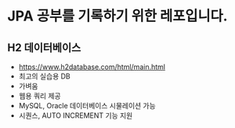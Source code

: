 # JPA 공부를 기록하기 위한 레포입니다.

## H2 데이터베이스

- https://www.h2database.com/html/main.html
- 최고의 실습용 DB
- 가벼움
- 웹용 쿼리 제공
- MySQL, Oracle 데이터베이스 시물레이션 가능
- 시퀀스, AUTO INCREMENT 기능 지원
